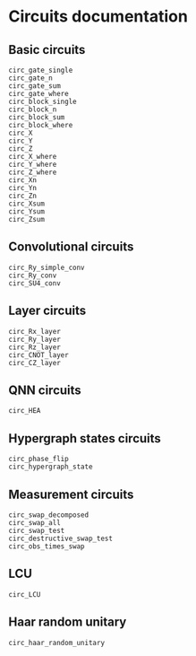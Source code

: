 # Circuits documentation

## Basic circuits
```@docs
circ_gate_single
circ_gate_n
circ_gate_sum
circ_gate_where
circ_block_single
circ_block_n
circ_block_sum
circ_block_where
circ_X
circ_Y
circ_Z
circ_X_where
circ_Y_where
circ_Z_where
circ_Xn
circ_Yn
circ_Zn
circ_Xsum
circ_Ysum
circ_Zsum
```

## Convolutional circuits
```@docs
circ_Ry_simple_conv
circ_Ry_conv
circ_SU4_conv
```

## Layer circuits
```@docs
circ_Rx_layer
circ_Ry_layer
circ_Rz_layer
circ_CNOT_layer
circ_CZ_layer
```

## QNN circuits
```@docs
circ_HEA
```

## Hypergraph states circuits
```@docs
circ_phase_flip
circ_hypergraph_state
```

## Measurement circuits
```@docs
circ_swap_decomposed
circ_swap_all
circ_swap_test
circ_destructive_swap_test
circ_obs_times_swap
```

## LCU
```@docs
circ_LCU
```

## Haar random unitary
```@docs
circ_haar_random_unitary
```